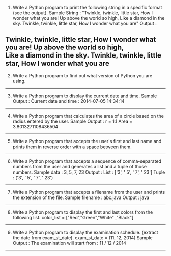 1. Write a Python program to print the following string in a specific format (see the output).
Sample String : "Twinkle, twinkle, little star, How I wonder what you are! Up above the world so high, Like a diamond in the sky. Twinkle, twinkle, little star, How I wonder what you are"
Output :

Twinkle, twinkle, little star,
	How I wonder what you are! 
		Up above the world so high,   		
		Like a diamond in the sky. 
Twinkle, twinkle, little star, 
	How I wonder what you are
---

2. Write a Python program to find out what version of Python you are using.
---

3. Write a Python program to display the current date and time.
Sample Output :
Current date and time :
2014-07-05 14:34:14
---

4. Write a Python program that calculates the area of a circle based on the radius entered by the user.
Sample Output :
r = 1.1
Area = 3.8013271108436504
---

5. Write a Python program that accepts the user's first and last name and prints them in reverse order with a space between them. 

---

6. Write a Python program that accepts a sequence of comma-separated numbers from the user and generates a list and a tuple of those numbers.
Sample data : 3, 5, 7, 23
Output :
List : ['3', ' 5', ' 7', ' 23']
Tuple : ('3', ' 5', ' 7', ' 23')

---

7. Write a Python program that accepts a filename from the user and prints the extension of the file.
Sample filename : abc.java
Output : java

---

8. Write a Python program to display the first and last colors from the following list.
color_list = ["Red","Green","White" ,"Black"]

---

9. Write a Python program to display the examination schedule. (extract the date from exam_st_date).
exam_st_date = (11, 12, 2014)
Sample Output : The examination will start from : 11 / 12 / 2014

---



